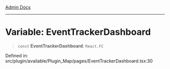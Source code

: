 [Admin Docs](/)

***

# Variable: EventTrackerDashboard

> `const` **EventTrackerDashboard**: `React.FC`

Defined in: src/plugin/available/Plugin\_Map/pages/EventTrackerDashboard.tsx:30
